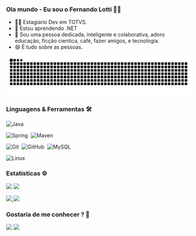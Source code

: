 ### Ola mundo - Eu sou o Fernando Lotti 👨‍💻


- 👨‍💻 Estagiario Dev em TOTVS.
- 🍃 Estou aprendendo .NET
- 💬 Sou uma pessoa dedicada, inteligente e colaborativa, adoro educação, ficção cientica, café, fazer amigos, e tecnologia.
- 😄 É tudo sobre as pessoas.

![Snake animation](https://github.com/GuillaumeFalourd/GuillaumeFalourd/blob/output/github-contribution-grid-snake.svg)

### Linguagens & Ferramentas 🛠

![Java](https://img.shields.io/badge/-Java-05122A?style=flat&logo=Java&logoColor=white)&nbsp;

![Spring](https://img.shields.io/badge/-Spring-05122A?style=flat&logo=spring&logoColor=white)&nbsp;
![Maven](https://img.shields.io/badge/-Maven-05122A?style=flat&logo=apache-maven&logoColor=white)&nbsp;

![Git](https://img.shields.io/badge/-Git-05122A?style=flat&logo=git)&nbsp;
![GitHub](https://img.shields.io/badge/-GitHub-05122A?style=flat&logo=github)&nbsp;
![MySQL](https://img.shields.io/badge/-MySQL-05122A?style=flat&logo=mysql&logoColor=white)&nbsp;

![Linux](https://img.shields.io/badge/-Linux-05122A?style=flat&logo=linux&logoColor=white)&nbsp;

### Estatisticas ⚙️
  
<p align="left">
  <img height="180em" src="https://github-readme-streak-stats.herokuapp.com/?user=Fernand0Devel0per" />
  <img height="180em" src="https://user-images.githubusercontent.com/22433243/121538215-faa36d80-c9da-11eb-9dce-0def2d07ff62.gif" />
</p>  
  
<p align="left">
<a href="https://github.com/Fernand0Devel0per">
  <img height="150em" src="https://github-readme-stats.vercel.app/api/?username=Fernand0Devel0per&count_private=true&show_icons=true"/>
  <img height="150em" src="https://github-readme-stats.vercel.app/api/top-langs/?username=Fernand0Devel0per&layout=compact&langs_count=8&hide=HCL"/>
</a>
</p>

### Gostaria de me conhecer ? 🤝
<p align="left">
  
   <a href="https://www.linkedin.com/in/fernando-henrique-lotti" target="_blank"><img src="https://img.shields.io/badge/-LinkedIn-%230077B5?style=for-the-badge&logo=linkedin&logoColor=white" target="_blank"></a> 
   <a href = "mailto:fhlottideveloper@gmail.com"><img src="https://img.shields.io/badge/-Gmail-%23333?style=for-the-badge&logo=gmail&logoColor=white" target="_blank"></a>
</p>
